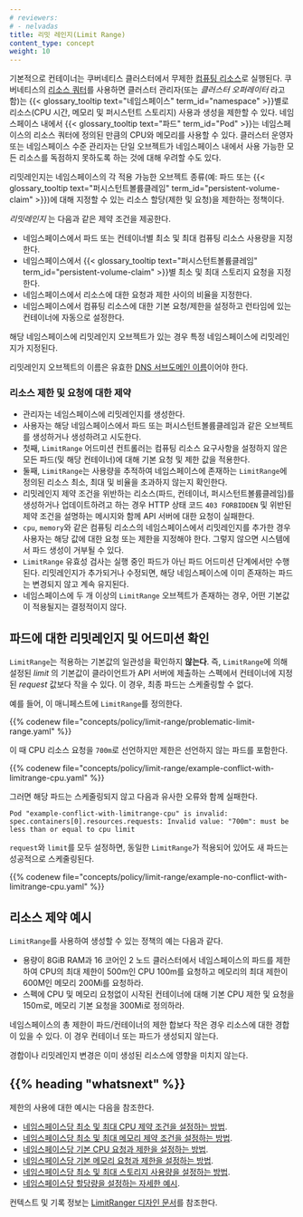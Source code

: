 ```yaml
---
# reviewers:
# - nelvadas
title: 리밋 레인지(Limit Range)
content_type: concept
weight: 10
---
```


<!-- overview -->

기본적으로 컨테이너는 쿠버네티스 클러스터에서 무제한 [컴퓨팅 리소스](/ko/docs/concepts/configuration/manage-resources-containers/)로 실행된다.
쿠버네티스의 [리소스 쿼터](/ko/docs/concepts/policy/resource-quotas/)를 사용하면
클러스터 관리자(또는 _클러스터 오퍼레이터_ 라고 함)는
{{< glossary_tooltip text="네임스페이스" term_id="namespace" >}}별로 
리소스(CPU 시간, 메모리 및 퍼시스턴트 스토리지) 사용과 생성을 제한할 수 있다.
네임스페이스 내에서 {{< glossary_tooltip text="파드" term_id="Pod" >}}는 네임스페이스의 리소스 쿼터에 정의된 만큼의 CPU와 메모리를 사용할 수 있다. 클러스터 운영자 또는 네임스페이스 수준 관리자는 단일 오브젝트가 네임스페이스 내에서 사용 가능한 모든 리소스를 독점하지 못하도록 하는 것에 대해 우려할 수도 있다.

리밋레인지는 네임스페이스의 각 적용 가능한 오브젝트 종류(예: 파드 또는 {{< glossary_tooltip text="퍼시스턴트볼륨클레임" term_id="persistent-volume-claim" >}})에 대해 지정할 수 있는 리소스 할당(제한 및 요청)을 제한하는 정책이다.

<!-- body -->

_리밋레인지_ 는 다음과 같은 제약 조건을 제공한다.

- 네임스페이스에서 파드 또는 컨테이너별 최소 및 최대 컴퓨팅 리소스 사용량을 지정한다.
- 네임스페이스에서 {{< glossary_tooltip text="퍼시스턴트볼륨클레임" term_id="persistent-volume-claim" >}}별 최소 및 최대 스토리지 요청을 지정한다.
- 네임스페이스에서 리소스에 대한 요청과 제한 사이의 비율을 지정한다.
- 네임스페이스에서 컴퓨팅 리소스에 대한 기본 요청/제한을 설정하고 런타임에 있는 컨테이너에 자동으로 설정한다.


해당 네임스페이스에 리밋레인지 오브젝트가 있는 경우
특정 네임스페이스에 리밋레인지가 지정된다.

리밋레인지 오브젝트의 이름은 유효한
[DNS 서브도메인 이름](/ko/docs/concepts/overview/working-with-objects/names/#dns-서브도메인-이름)이어야 한다.

### 리소스 제한 및 요청에 대한 제약

- 관리자는 네임스페이스에 리밋레인지를 생성한다.
- 사용자는 해당 네임스페이스에서 파드 또는 퍼시스턴트볼륨클레임과 같은 오브젝트를 생성하거나 생성하려고 시도한다.
- 첫째, `LimitRange` 어드미션 컨트롤러는 컴퓨팅 리소스 요구사항을 설정하지 않은 모든 파드(및 해당 컨테이너)에 대해 기본 요청 및 제한 값을 적용한다.
- 둘째, `LimitRange`는 사용량을 추적하여 네임스페이스에 존재하는 `LimitRange`에 정의된 리소스 최소, 최대 및 비율을 초과하지 않는지 확인한다.
- 리밋레인지 제약 조건을 위반하는 리소스(파드, 컨테이너, 퍼시스턴트볼륨클레임)를 생성하거나 업데이트하려고 하는 경우 HTTP 상태 코드 `403 FORBIDDEN` 및 위반된 제약 조건을 설명하는 메시지와 함께 API 서버에 대한 요청이 실패한다.
- `cpu`, `memory`와 같은 컴퓨팅 리소스의 네임스페이스에서
  리밋레인지를 추가한 경우 사용자는 해당 값에
  대한 요청 또는 제한을 지정해야 한다. 그렇지 않으면 시스템에서 파드 생성이 거부될 수 있다.
- `LimitRange` 유효성 검사는 실행 중인 파드가 아닌 파드 어드미션 단계에서만 수행된다.
  리밋레인지가 추가되거나 수정되면, 해당 
  네임스페이스에 이미 존재하는 파드는 변경되지 않고 계속 유지된다.
- 네임스페이스에 두 개 이상의 `LimitRange` 오브젝트가 존재하는 경우, 어떤 기본값이 적용될지는 결정적이지 않다.

## 파드에 대한 리밋레인지 및 어드미션 확인

`LimitRange`는 적용하는 기본값의 일관성을 확인하지 **않는다**. 즉, `LimitRange`에 의해 설정된 _limit_ 의 기본값이 클라이언트가 API 서버에 제출하는 스펙에서 컨테이너에 지정된 _request_ 값보다 작을 수 있다. 이 경우, 최종 파드는 스케줄링할 수 없다.

예를 들어, 이 매니페스트에 `LimitRange`를 정의한다.

{{% codenew file="concepts/policy/limit-range/problematic-limit-range.yaml" %}}


이 때 CPU 리소스 요청을 `700m`로 선언하지만 제한은 선언하지 않는 파드를 포함한다.

{{% codenew file="concepts/policy/limit-range/example-conflict-with-limitrange-cpu.yaml" %}}


그러면 해당 파드는 스케줄링되지 않고 다음과 유사한 오류와 함께 실패한다.
```
Pod "example-conflict-with-limitrange-cpu" is invalid: spec.containers[0].resources.requests: Invalid value: "700m": must be less than or equal to cpu limit
```

`request`와 `limit`를 모두 설정하면, 동일한 `LimitRange`가 적용되어 있어도 새 파드는 성공적으로 스케줄링된다.

{{% codenew file="concepts/policy/limit-range/example-no-conflict-with-limitrange-cpu.yaml" %}}

## 리소스 제약 예시

`LimitRange`를 사용하여 생성할 수 있는 정책의 예는 다음과 같다.

- 용량이 8GiB RAM과 16 코어인 2 노드 클러스터에서 네임스페이스의 파드를 제한하여 CPU의 최대 제한이 500m인 CPU 100m를 요청하고 메모리의 최대 제한이 600M인 메모리 200Mi를 요청하라.
- 스펙에 CPU 및 메모리 요청없이 시작된 컨테이너에 대해 기본 CPU 제한 및 요청을 150m로, 메모리 기본 요청을 300Mi로 정의하라.

네임스페이스의 총 제한이 파드/컨테이너의 제한 합보다 작은 경우 리소스에 대한 경합이 있을 수 있다.
이 경우 컨테이너 또는 파드가 생성되지 않는다.

경합이나 리밋레인지 변경은 이미 생성된 리소스에 영향을 미치지 않는다.

## {{% heading "whatsnext" %}}

제한의 사용에 대한 예시는 다음을 참조한다.

- [네임스페이스당 최소 및 최대 CPU 제약 조건을 설정하는 방법](/ko/docs/tasks/administer-cluster/manage-resources/cpu-constraint-namespace/).
- [네임스페이스당 최소 및 최대 메모리 제약 조건을 설정하는 방법](/ko/docs/tasks/administer-cluster/manage-resources/memory-constraint-namespace/).
- [네임스페이스당 기본 CPU 요청과 제한을 설정하는 방법](/ko/docs/tasks/administer-cluster/manage-resources/cpu-default-namespace/).
- [네임스페이스당 기본 메모리 요청과 제한을 설정하는 방법](/ko/docs/tasks/administer-cluster/manage-resources/memory-default-namespace/).
- [네임스페이스당 최소 및 최대 스토리지 사용량을 설정하는 방법](/ko/docs/tasks/administer-cluster/limit-storage-consumption/#스토리지-요청을-제한하기-위한-리밋레인지-limitrange).
- [네임스페이스당 할당량을 설정하는 자세한 예시](/ko/docs/tasks/administer-cluster/manage-resources/quota-memory-cpu-namespace/).

컨텍스트 및 기록 정보는 [LimitRanger 디자인 문서](https://git.k8s.io/design-proposals-archive/resource-management/admission_control_limit_range.md)를 참조한다.

